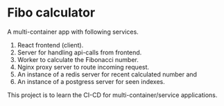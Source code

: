 # Fibo calculator
A multi-container app with following services.
1. React frontend (client).
2. Server for handling api-calls from frontend.
3. Worker to calculate the Fibonacci number.
4. Nginx proxy server to route incoming request.
5. An instance of a redis server for recent calculated number and
5. An instance of a postgress server for seen indexes.

This project is to learn the CI-CD for multi-container/service applications.